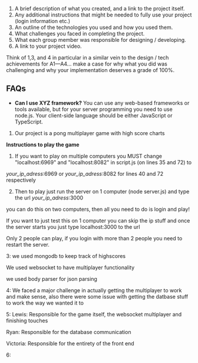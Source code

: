 

1. A brief description of what you created, and a link to the project itself.
2. Any additional instructions that might be needed to fully use your project (login information etc.)
3. An outline of the technologies you used and how you used them.
4. What challenges you faced in completing the project.
5. What each group member was responsible for designing / developing.
6. A link to your project video.

Think of 1,3, and 4 in particular in a similar vein to the design / tech achievements for A1—A4… make a case for why what you did was challenging and why your implementation deserves a grade of 100%.

## FAQs

- **Can I use XYZ framework?** You can use any web-based frameworks or tools available, but for your server programming you need to use node.js. Your client-side language should be either JavaScript or TypeScript.

1. Our project is a pong multiplayer game with high score charts


**Instructions to play the game**

1. If you want to play on multiple computers you MUST change "localhost:6969" and "localhost:8082" in script.js (on lines 35 and 72) to

*your_ip_adress*:6969 or *your_ip_adress*:8082 for lines 40 and 72 respectively

2. Then to play just run the server on 1 computer (node server.js) and type the url *your_ip_adress*:3000

you can do this on two computers, then all you need to do is login and play!

If you want to just test this on 1 computer you can skip the ip stuff and once the server starts you just type localhost:3000 to the url



Only 2 people can play, if you login with more than 2 people you need to restart the server.


3: we used mongodb to keep track of highscores

We used websocket to have multiplayer functionality

we used body parser for json parsing


4: We faced a major challenge in actually getting the multiplayer to work and make sense, also there were some issue with 
getting the datbase stuff to work the way we wanted it to

5: Lewis: Responsible for the game itself, the websocket multiplayer and finishing touches

Ryan: Responsible for the database communication

Victoria: Responsible for the entirety of the front end

6: